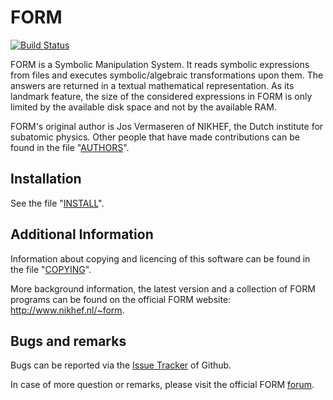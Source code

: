 FORM
====

[![Build Status](https://travis-ci.org/vermaseren/form.svg?branch=master)](https://travis-ci.org/vermaseren/form)

FORM is a Symbolic Manipulation System. It reads symbolic expressions from files
and executes symbolic/algebraic transformations upon them. The answers are
returned in a textual mathematical representation. As its landmark feature, the
size of the considered expressions in FORM is only limited by the available
disk space and not by the available RAM.

FORM's original author is Jos Vermaseren of NIKHEF, the Dutch institute for
subatomic physics. Other people that have made contributions can be found in the
file "[AUTHORS](AUTHORS)".


Installation
------------

See the file "[INSTALL](INSTALL)".


Additional Information
----------------------

Information about copying and licencing of this software can be found in the
file "[COPYING](COPYING)".

More background information, the latest version and a collection of FORM
programs can be found on the official FORM website: http://www.nikhef.nl/~form.


Bugs and remarks
----------------
Bugs can be reported via the
[Issue Tracker](https://github.com/vermaseren/form/issues) of Github.

In case of more question or remarks, please visit the official
FORM [forum](http://www.nikhef.nl/~form/forum/).
